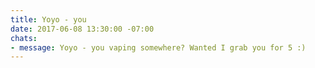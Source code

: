 ```yaml
---
title: Yoyo - you
date: 2017-06-08 13:30:00 -07:00
chats:
- message: Yoyo - you vaping somewhere? Wanted I grab you for 5 :)
---
```


